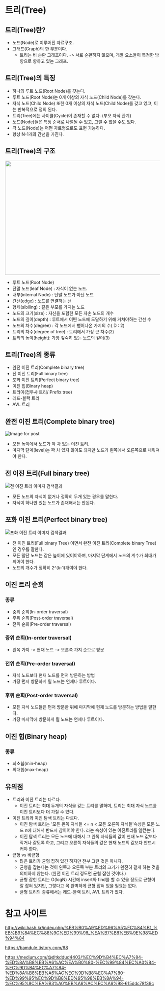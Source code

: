 # 트리(Tree)

## 트리(Tree)란?

- 노드(Node)로 이루어진 자료구조.
- 그래프(Graph)의 한 부분이다. 
	- 트리는 비 순환 그래프이다. -> 서로 순환하지 않으며, 개별 요소들이 특정한 방향으로 향하고 있는 그래프.

## 트리(Tree)의 특징

- 하나의 루트 노드(Root Node)를 갖는다.
- 루트 노드(Root Node)는 0개 이상의 자식 노드(Child Node)를 갖는다.
- 자식 노드(Child Node) 또한 0개 이상의 자식 노드(Child Node)를 갖고 있고, 이는 반복적으로 정의 된다.
- 트리(Tree)에는 사이클(Cycle)이 존재할 수 없다.  (부모 자식 관계)
- 노드(Node)들은 특정 순서로 나열될 수 있고, 그럴 수 없을 수도 있다. 
- 각 노드(Node)는 어떤 자료형으로도 표현 가능하다.
- 항상 N-1개의 간선을 가진다.

## 트리(Tree)의 구조
<img src="https://img1.daumcdn.net/thumb/R1280x0/?scode=mtistory2&fname=https%3A%2F%2Fblog.kakaocdn.net%2Fdn%2FbbyVSy%2FbtqCvy6XZpM%2FOacTnki6JIQJuFYWaDpXY1%2Fimg.png" width="700" height="370">  
  
- 루트 노드(Root Node)
- 단말 노드(leaf Node) : 자식이 없는 노드.
- 내부(internal Node) : 단말 노드가 아닌 노드
- 간선(edge) : 노드를 연결하는 선
- 형제(sibiling) : 같은 부모를 가지는 노드
- 노드의 크기(size) : 자신을 포함한 모든 자손 노드의 개수
- 노드의 깊이(depth) : 루트에서 어떤 노드에 도달하기 위해 거쳐야하는 간선 수
- 노드의 차수(degree) : 각 노드에서 뻗어나온 가지의 수( D : 2)
- 트리의 차수(degree of tree) : 트리에서 가장 큰 차수(2)
- 트리의 높이(height): 가장 깊숙히 있는 노드의 깊이(3)

## 트리(Tree)의 종류

- 완전 이진 트리(Complete binary tree)
- 전 이진 트리(Full binary tree)
- 포화 이진 트리(Perfect binary tree)
- 이진 힙(Binary heap)
- 트라이(접두사 트리/ Prefix tree)
- 레드-블랙 트리
- AVL 트리


## 완전 이진 트리(Complete binary tree)

![Image for post](https://miro.medium.com/max/1004/1*Etc4C2_vkbIgBUApJKMJag.png)

- 모든 높이에서 노드가 꽉 차 있는 이진 트리.
- 마지막 단계(level)는 꽉 차 있지 않아도 되지만 노드가 왼쪽에서 오른쪽으로 채워져야 한다.

## 전 이진 트리(Full binary tree)

![전 이진 트리 이미지 검색결과](https://img1.daumcdn.net/thumb/R800x0/?scode=mtistory2&fname=https%3A%2F%2Ft1.daumcdn.net%2Fcfile%2Ftistory%2F992097335A0E6CC721)

- 모든 노드의 자식이 없거나 정확히 두개 있는 경우를 말한다. 
- 자식이 하나만 있는 노드가 존재해서는 안된다.

## 포화 이진 트리(Perfect binary tree)

![포화 이진 트리 이미지 검색결과](https://sites.google.com/site/2019algorithm3/_/rsrc/1574958571729/gwaje-gong-yu/gwaje3binarytree/%ED%8F%AC%ED%99%94%EC%9D%B4%EC%A7%84%ED%8A%B8%EB%A6%AC.PNG?height=267&width=400)

- 전 이진 트리(Full binary Tree) 이면서 완전 이진 트리(Complete binary Tree)인 경우를 말한다. 
- 모든 말단 노드는 같은 높이에 있어야하며,  마지막 단계에서 노드의 계수가 최대가 되어야 한다.
- 노드의 개수가 정확히 2^(k-1)개여야 한다. 

## 이진 트리 순회

### 종류
- 중위 순회(In-order traversal)
- 후위 순회(Post-order traversal)
- 전위 순회(Pre-order traversal)

### 중위 순회(In-order traversal)

- 왼쪽 가지 -> 현재 노드 -> 오른쪽 가지 순으로 방문

### 전위 순회(Pre-order traversal)

- 자식 노드보다 현재 노드를 먼저 방문하는 방법
- 가장 먼저 방문하게 될 노드는 언제나 루트이다.

### 후위 순회(Post-order traversal)

- 모든 자식 노드들은 먼저 방문한 뒤에 마지막에 현재 노드를 방문하는 방법을 말한다.
- 가장 마지막에 방문하게 될 노드는 언제나 루트이다.


## 이진 힙(Binary heap)

### 종류
- 최소힙(min-heap)
- 최대힙(max-heap)



## 유의점

- 트리와 이진 트리는 다르다. 
	- 이진 트리는 최대 두개의 자식을 갖는 트리를 말하며, 트리는 최대 자식 노드를 이진 트리보다 더 가질 수 있다.
- 이진 트리와 이진 탐색 트리는 다르다. 
	- 이진 탐색 트리는 '모든 왼쪽 자식들 <= n < 모든 오른쪽 자식들'속성은 모둔 노드 n에 대해서 반드시 참이어야 한다. 라는 속성이 있는 이진트리를 일컫는다.
	-  이진 탐색 트리는 모든 노드에 대해서 그 왼쪽 자식들의 값이 현재 노드 값보다 작거나 같도록 하고, 그리고 오른쪽 자식들의 값은 현재 노드의 값보다 반드시 커야 한다.
- 균형 vs 비균형
	- 많은 트리가 균형 잡혀 있긴 하지만 전부 그런 것은 아니다.  
	- 균형을 잡는다는 것이 왼쪽과 오른쪽 부분 트리의 크기가 완전히 같게 하는 것을 의미하지 않는다. (완전 이진 트리 정도면 균협 잡힌 것이다.)
	- 균형 잡힌 트리는 O(logN) 시간에 insert와 find를 할 수 있을 정도로 균형이 잘 잡혀 있지만, 그렇다고 꼭 완벽하게 균형 잡혀 있을 필요는 없다.
	- 균형 트리의 종류에서는 레드-블랙 트리, AVL 트리가 있다.


# 참고 사이트

http://wiki.hash.kr/index.php/%EB%B0%A9%ED%96%A5%EC%84%B1_%EB%B9%84%EC%88%9C%ED%99%98_%EA%B7%B8%EB%9E%98%ED%94%84

https://bamdule.tistory.com/68

https://medium.com/@dltkddud4403/%EC%9D%B4%EC%A7%84-%ED%8A%B8%EB%A6%AC%EA%B0%80-%EC%99%84%EC%A0%84-%EC%9D%B4%EC%A7%84-%ED%8A%B8%EB%A6%AC%EC%9D%B8%EC%A7%80-%ED%99%95%EC%9D%B8%ED%95%98%EB%8A%94-%EC%95%8C%EA%B3%A0%EB%A6%AC%EC%A6%98-615ddc78f39c